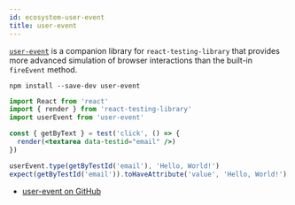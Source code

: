 ```yaml
---
id: ecosystem-user-event
title: user-event
---
```


[`user-event`][gh] is a companion library for `react-testing-library` that
provides more advanced simulation of browser interactions than the built-in
`fireEvent` method.

```
npm install --save-dev user-event
```

```jsx
import React from 'react'
import { render } from 'react-testing-library'
import userEvent from 'user-event'

const { getByText } = test('click', () => {
  render(<textarea data-testid="email" />)
})

userEvent.type(getByTestId('email'), 'Hello, World!')
expect(getByTestId('email')).toHaveAttribute('value', 'Hello, World!')
```

- [user-event on GitHub][gh]

[gh]: https://github.com/Gpx/user-event
